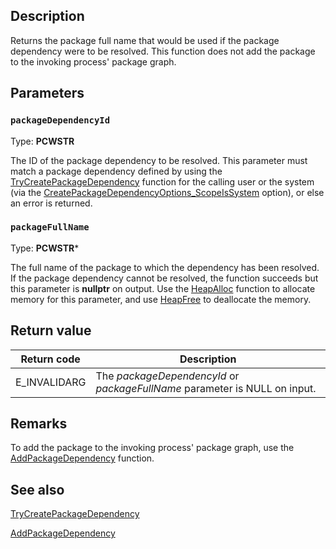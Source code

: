 ## Description

Returns the package full name that would be used if the package dependency were to be resolved. This function does not add the package to the invoking process' package graph.

## Parameters

### `packageDependencyId`

Type: **PCWSTR**

The ID of the package dependency to be resolved. This parameter must match a package dependency defined by using the [TryCreatePackageDependency](https://learn.microsoft.com/windows/win32/api/appmodel/nf-appmodel-trycreatepackagedependency) function for the calling user or the system (via the [CreatePackageDependencyOptions_ScopeIsSystem](https://learn.microsoft.com/windows/win32/api/appmodel/ne-appmodel-createpackagedependencyoptions) option), or else an error is returned.

### `packageFullName`

Type: **PCWSTR***

The full name of the package to which the dependency has been resolved. If the package dependency cannot be resolved, the function succeeds but this parameter is **nullptr** on output. Use the [HeapAlloc](https://learn.microsoft.com/windows/win32/api/heapapi/nf-heapapi-heapalloc) function to allocate memory for this parameter, and use [HeapFree](https://learn.microsoft.com/windows/win32/api/heapapi/nf-heapapi-heapfree) to deallocate the memory.

## Return value

| Return code | Description |
|-------------|-------------|
| E_INVALIDARG | The *packageDependencyId* or *packageFullName* parameter is NULL on input. |

## Remarks

To add the package to the invoking process' package graph, use the [AddPackageDependency](https://learn.microsoft.com/windows/win32/api/appmodel/nf-appmodel-addpackagedependency) function.

## See also

[TryCreatePackageDependency](https://learn.microsoft.com/windows/win32/api/appmodel/nf-appmodel-trycreatepackagedependency)

[AddPackageDependency](https://learn.microsoft.com/windows/win32/api/appmodel/nf-appmodel-addpackagedependency)